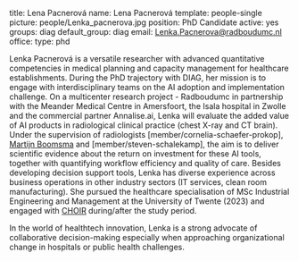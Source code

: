 title: Lena Pacnerová
name: Lena Pacnerová
template: people-single
picture: people/Lenka_pacnerova.jpg
position: PhD Candidate
active: yes
groups: diag
default_group: diag
email: Lenka.Pacnerova@radboudumc.nl
office: 
type: phd

Lenka Pacnerová is a versatile researcher with advanced quantitative competencies in medical planning and capacity management for healthcare establishments. During the PhD trajectory with DIAG, her mission is to engage with interdisciplinary teams on the AI adoption and implementation challenge. On a multicenter research project - Radboudumc in partnership with the Meander Medical Centre in Amersfoort, the Isala hospital in Zwolle and the commercial partner Annalise.ai, Lenka will evaluate the added value of AI products in radiological clinical practice (chest X-ray and CT brain). Under the supervision of radiologists [member/cornelia-schaefer-prokop], [Martijn Boomsma](https://www.isala.nl/specialisten-en-medewerkers/dr-m-f-boomsma/) and [member/steven-schalekamp], the aim is to deliver scientific evidence about the return on investment for these AI tools, together with quantifying workflow efficiency and quality of care. Besides developing decision support tools, Lenka has diverse experience across business operations in other industry sectors (IT services, clean room manufacturing). She pursued the healthcare specialisation of MSc Industrial Engineering and Management at the University of Twente (2023) and engaged with [CHOIR](https://www.utwente.nl/en/choir/) during/after the study period.

In the world of healthtech innovation, Lenka is a strong advocate of collaborative decision-making especially when approaching organizational change in hospitals or public health challenges.